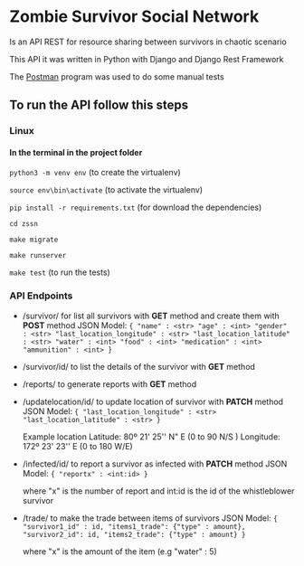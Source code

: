 ﻿
 # Zombie Survivor Social Network
  Is an API REST for resource sharing between survivors in chaotic scenario

  This API it was written in Python with Django and Django Rest Framework

  The [Postman](https://www.getpostman.com/) program was used to do some manual tests
  
  ## To run the API follow this steps
  ### Linux
  #### In the terminal in the project folder
  `python3 -m venv env`  (to create the virtualenv)

 `source env\bin\activate` (to activate the virtualenv)

  `pip install -r requirements.txt` (for download the dependencies)

  `cd zssn`

  `make migrate`

  `make runserver`

  `make test` (to run the tests)

### API Endpoints

 - /survivor/ for list all survivors with **GET** method and create them with **POST** method
	JSON Model:
	`{
        "name" : <str>
        "age" : <int>
        "gender" : <str>
        "last_location_longitude" : <str>
        "last_location_latitude" : <str>
        "water" : <int>
        "food" : <int>
        "medication" : <int>
        "ammunition" : <int>
   }`
 - /survivor/id/ to list the details of the survivor with **GET** method
 - /reports/ to generate reports with **GET** method
 - /updatelocation/id/ to update location of survivor with **PATCH** method
 JSON Model:
	`{
        "last_location_longitude" : <str>
        "last_location_latitude" : <str>
    }`

    Example location
    Latitude: 80º 21' 25'' N" E (0 to 90 N/S )
    Longitude: 172º 23' 23'' E (0 to 180 W/E)

 - /infected/id/ to report a survivor as infected with **PATCH** method
  JSON Model:
  `{
        "reportx" : <int:id>
    }`

    where "x" is the number of report and int:id is the id of the whistleblower survivor
 - /trade/ to make the trade between items of survivors
 JSON Model:
 `{
        "survivor1_id" : id,
        "items1_trade": {"type" : amount},
        "survivor2_id": id,
        "items2_trade": {"type" : amount}
    }`

    where "x" is the amount of the item (e.g "water" : 5)
